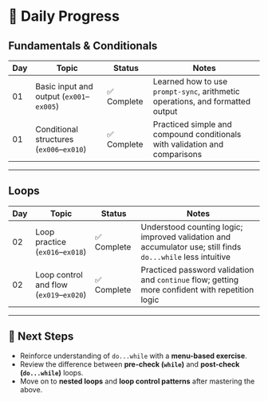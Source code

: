 # 🧠 Daily Progress

## Fundamentals & Conditionals

| Day | Topic                                    | Status      | Notes                                                                         |
| --- | ---------------------------------------- | ----------- | ----------------------------------------------------------------------------- |
| 01  | Basic input and output (`ex001`–`ex005`) | ✅ Complete | Learned how to use `prompt-sync`, arithmetic operations, and formatted output |
| 01  | Conditional structures (`ex006`–`ex010`) | ✅ Complete | Practiced simple and compound conditionals with validation and comparisons    |

---

## Loops

| Day | Topic                                   | Status      | Notes                                                                                                       |
| --- | --------------------------------------- | ----------- | ----------------------------------------------------------------------------------------------------------- |
| 02  | Loop practice (`ex016`–`ex018`)         | ✅ Complete | Understood counting logic; improved validation and accumulator use; still finds `do...while` less intuitive |
| 02  | Loop control and flow (`ex019`–`ex020`) | ✅ Complete | Practiced password validation and `continue` flow; getting more confident with repetition logic             |

---

## 🧩 Next Steps

- Reinforce understanding of `do...while` with a **menu-based exercise**.
- Review the difference between **pre-check (`while`)** and **post-check (`do...while`)** loops.
- Move on to **nested loops** and **loop control patterns** after mastering the above.
